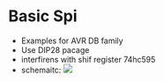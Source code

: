 # Basic Spi
- Examples for AVR DB family
- Use DIP28 pacage
- interfirens with shif register 74hc595
- schemaitc:
![](img/sch.png)